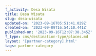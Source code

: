 ```yaml
---
f_activity: Desa Wisata
title: Desa Wisata
slug: desa-wisata
updated-on: '2023-09-16T05:51:41.029Z'
created-on: '2023-09-09T16:54:10.441Z'
published-on: '2023-09-16T12:07:38.345Z'
f_type: cms/destination-type/places.md
layout: '[partner-category].html'
tags: partner-category
---
```



